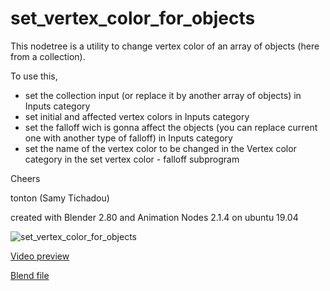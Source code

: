 # set_vertex_color_for_objects

This nodetree is a utility to change vertex color of an array of objects (here from a collection).

To use this, 
- set the collection input (or replace it by another array of objects) in Inputs category
- set initial and affected vertex colors in Inputs category
- set the falloff wich is gonna affect the objects (you can replace current one with another type of falloff) in Inputs category
- set the name of the vertex color to be changed in the Vertex color category in the set vertex color - falloff subprogram

Cheers

tonton (Samy Tichadou)

created with Blender 2.80 and Animation Nodes 2.1.4 on ubuntu 19.04

![set_vertex_color_for_objects](https://github.com/samytichadou/animation_nodes_examples/blob/master/Blender_2_8/utility/set_vertex_color_for_objects/AN_EXAMPLE_set_vertex_color_for_objects_preview.png)

[Video preview](https://youtu.be/dzgT9opN3RM?list=PL57BAmPXpXuOLKN-CjVJPmWcsqEqg7Fku)

[Blend file](https://github.com/samytichadou/animation_nodes_examples/blob/master/Blender_2_8/utility/set_vertex_color_for_objects/AN_EXAMPLE_set_vertex_color_for_objects.blend?raw=true)
